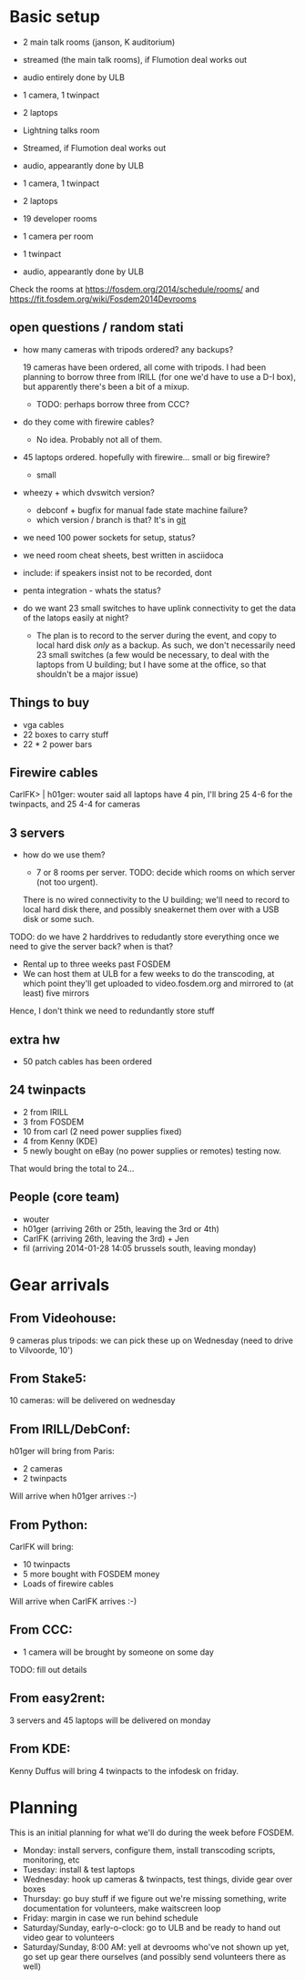 Basic setup
====

* 2 main talk rooms (janson, K auditorium)
 *  streamed (the main talk rooms), if Flumotion deal works out
 *  audio entirely done by ULB
 *  1 camera, 1 twinpact
 *  2 laptops

* Lightning talks room
 * Streamed, if Flumotion deal works out
 * audio, appearantly done by ULB
 * 1 camera, 1 twinpact
 * 2 laptops

* 19 developer rooms
 * 1 camera per room 
 * 1 twinpact
 * audio, appearantly done by ULB

Check the rooms at https://fosdem.org/2014/schedule/rooms/ 
and https://fit.fosdem.org/wiki/Fosdem2014Devrooms 


open questions / random stati
----
* how many cameras with tripods ordered? any backups?
 
  19 cameras have been ordered, all come with tripods. I had been
  planning to borrow three from IRILL (for one we'd have to use a D-I
  box), but apparently there's been a bit of a mixup.
  - TODO: perhaps borrow three from CCC?
 * do they come with firewire cables?
   - No idea. Probably not all of them.
* 45 laptops ordered. hopefully with firewire... small or big firewire?
  - small
* wheezy + which dvswitch version?
  - debconf + bugfix for manual fade state machine failure? 
  - which version / branch is that?
    It's in [git](http://anonscm.debian.org/gitweb/?p=dvswitch/dvswitch.git;a=commit;h=75dda59bd2a74ffe842154a0f2d7a1d0c94fea00)
* we need 100 power sockets for setup, status?
* we need room cheat sheets, best written in asciidoca
 * include: if speakers insist not to be recorded, dont
* penta integration - whats the status?
* do we want 23 small switches to have uplink connectivity to get the data of the latops easily at night?
  - The plan is to record to the server during the event, and copy to
    local hard disk _only_ as a backup. As such, we don't necessarily
    need 23 small switches (a few would be necessary, to deal with the
    laptops from U building; but I have some at the office, so that
    shouldn't be a major issue)

Things to buy
----
* vga cables
* 22 boxes to carry stuff
* 22 * 2 power bars 

Firewire cables
----
CarlFK> | h01ger: wouter said all laptops have 4 pin,  I'll bring 25 4-6 for the twinpacts, and 25 4-4 for cameras

3 servers
----
* how do we use them?
  - 7 or 8 rooms per server. TODO: decide which rooms on which server (not too urgent).
 
  There is no wired connectivity to the U building; we'll need to record
  to local hard disk there, and possibly sneakernet them over with a USB
  disk or some such.

TODO: do we have 2 harddrives to redudantly store everything once we need to give the server back? when is that?

- Rental up to three weeks past FOSDEM
- We can host them at ULB for a few weeks to do the transcoding, at
  which point they'll get uploaded to video.fosdem.org and mirrored to
  (at least) five mirrors

Hence, I don't think we need to redundantly store stuff 

extra hw
--------
* 50 patch cables has been ordered

24 twinpacts
----
* 2 from IRILL
* 3 from FOSDEM
* 10 from carl (2 need power supplies fixed)
* 4 from Kenny (KDE)
* 5 newly bought on eBay (no power supplies or remotes) testing now.

That would bring the total to 24...

People (core team)
----
* wouter
* h01ger (arriving 26th or 25th, leaving the 3rd or 4th)
* CarlFK (arriving 26th, leaving the 3rd) + Jen
* fil (arriving 2014-01-28 14:05 brussels south, leaving monday)

Gear arrivals
=============

From Videohouse:
----------------

9 cameras plus tripods: we can pick these up on Wednesday (need to drive to
Vilvoorde, 10')

From Stake5:
------------

10 cameras: will be delivered on wednesday


From IRILL/DebConf:
-------------------

h01ger will bring from Paris:

- 2 cameras
- 2 twinpacts

Will arrive when h01ger arrives :-)

From Python:
------------

CarlFK will bring:

- 10 twinpacts
- 5 more bought with FOSDEM money
- Loads of firewire cables

Will arrive when CarlFK arrives :-)

From CCC:
---------

- 1 camera will be brought by someone on some day

TODO: fill out details

From easy2rent:
---------------

3 servers and 45 laptops will be delivered on monday

From KDE:
---------

Kenny Duffus will bring 4 twinpacts to the infodesk on friday.

Planning
========

This is an initial planning for what we'll do during the week before FOSDEM.

- Monday: install servers, configure them, install transcoding scripts,
  monitoring, etc
- Tuesday: install & test laptops
- Wednesday: hook up cameras & twinpacts, test things, divide gear over boxes
- Thursday: go buy stuff if we figure out we're missing something, write
  documentation for volunteers, make waitscreen loop
- Friday: margin in case we run behind schedule
- Saturday/Sunday, early-o-clock: go to ULB and be ready to hand out video gear
  to volunteers
- Saturday/Sunday, 8:00 AM: yell at devrooms who've not shown up yet, go set up
  gear there ourselves (and possibly send volunteers there as well)
